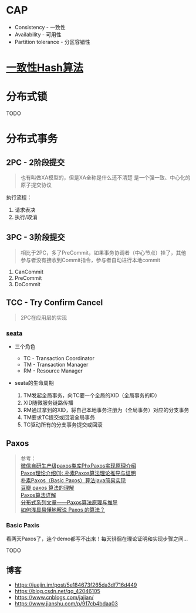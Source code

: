 # CAP
- Consistency - 一致性
- Availability - 可用性
- Partition tolerance - 分区容错性

# [一致性Hash算法](https://juejin.im/post/6856278390107078663)

# 分布式锁
TODO

# 分布式事务
## 2PC - 2阶段提交
> 也有叫做XA模型的，但是XA全称是什么还不清楚
> 是一个强一致、中心化的原子提交协议

执行流程：
1. 请求表决
2. 执行/取消

## 3PC - 3阶段提交
> 相比于2PC，多了PreCommit，如果事务协调者（中心节点）挂了，其他参与者没有接收到Commit指令，参与者自动进行本地commit
1. CanCommit
2. PreCommit
3. DoCommit

## TCC - Try Confirm Cancel
> 2PC在应用层的实现
### [seata](https://github.com/seata/seata)
- 三个角色
  - TC - Transaction Coordinator
  - TM - Transaction Manager
  - RM - Resource Manager

- seata的生命周期
  1. TM发起全局事务，向TC要一个全局的XID（全局事务的ID）
  2. XID随微服务链路传播
  3. RM通过拿到的XID，将自己本地事务注册为（全局事务）对应的分支事务
  4. TM要求TC提交或回滚全局事务
  5. TC驱动所有的分支事务提交或回滚

## Paxos
> 参考：  
[微信自研生产级paxos类库PhxPaxos实现原理介绍](https://mp.weixin.qq.com/s?__biz=MzI4NDMyNTU2Mw==&mid=2247483695&idx=1&sn=91ea422913fc62579e020e941d1d059e#rd)  
[Paxos理论介绍(1): 朴素Paxos算法理论推导与证明](https://zhuanlan.zhihu.com/p/21438357)  
[朴素Paxos（Basic Paxos）算法java简易实现](https://my.oschina.net/u/2541538/blog/807185)  
[豆瓣 paxos 算法的理解](https://www.douban.com/note/525598913/)  
[Paxos算法详解](https://zhuanlan.zhihu.com/p/31780743)  
[分布式系列文章——Paxos算法原理与推导](https://www.cnblogs.com/linbingdong/p/6253479.html)  
[如何浅显易懂地解说 Paxos 的算法？](https://www.zhihu.com/question/19787937)  

### Basic Paxis
看两天Paxos了，连个demo都写不出来！每天徘徊在理论证明和实现步骤之间...

TODO

## 博客
- https://juejin.im/post/5e184673f265da3df716d449
- https://blog.csdn.net/qq_42046105
- https://www.cnblogs.com/jajian/
- https://www.jianshu.com/p/917cb4bdaa03